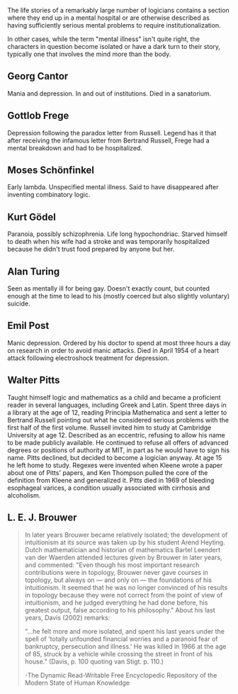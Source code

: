 
The life stories of a remarkably large number of logicians contains a section where they end up in a mental hospital or are otherwise described as having sufficiently serious mental problems to require institutionalization.

In other cases, while the term "mental illness" isn't quite right, the characters in question become isolated or have a dark turn to their story, typically one that involves the mind more than the body.

## Georg Cantor
Mania and depression. In and out of institutions. Died in a sanatorium.

## Gottlob Frege
Depression following the paradox letter from Russell. Legend has it that after receiving the infamous letter from Bertrand Russell, Frege had a mental breakdown and had to be hospitalized.

## Moses Schönfinkel
Early lambda. Unspecified mental illness. Said to have disappeared after inventing combinatory logic.

## Kurt Gödel
Paranoia, possibly schizophrenia. Life long hypochondriac. Starved himself to death when his wife had a stroke and was temporarily hospitalized because he didn't trust food prepared by anyone but her.

## Alan Turing
Seen as mentally ill for being gay. Doesn't exactly count, but counted enough at the time to lead to his (mostly coerced but also slightly voluntary) suicide.

## Emil Post
Manic depression. Ordered by his doctor to spend at most three hours a day on research in order to avoid manic attacks. Died in April 1954 of a heart attack following electroshock treatment for depression.

## Walter Pitts
Taught himself logic and mathematics as a child and became a proficient reader in several languages, including Greek and Latin. Spent three days in a library at the age of 12, reading Principia Mathematica and sent a letter to Bertrand Russell pointing out what he considered serious problems with the first half of the first volume. Russell invited him to study at Cambridge University at age 12. Described as an eccentric, refusing to allow his name to be made publicly available. He continued to refuse all offers of advanced degrees or positions of authority at MIT, in part as he would have to sign his name. Pitts declined, but decided to become a logician anyway. At age 15 he left home to study. Regexes were invented when Kleene wrote a paper about one of Pitts' papers, and Ken Thompson pulled the core of the definition from Kleene and generalized it. Pitts died in 1969 of bleeding esophageal varices, a condition usually associated with cirrhosis and alcoholism.

## L. E. J. Brouwer

> In later years Brouwer became relatively isolated; the development of intuitionism at its source was taken up by his student Arend Heyting. Dutch mathematician and historian of mathematics Bartel Leendert van der Waerden attended lectures given by Brouwer in later years, and commented: "Even though his most important research contributions were in topology, Brouwer never gave courses in topology, but always on — and only on — the foundations of his intuitionism. It seemed that he was no longer convinced of his results in topology because they were not correct from the point of view of intuitionism, and he judged everything he had done before, his greatest output, false according to his philosophy." About his last years, Davis (2002) remarks:
> 
> "...he felt more and more isolated, and spent his last years under the spell of 'totally unfounded financial worries and a paranoid fear of bankruptcy, persecution and illness.' He was killed in 1966 at the age of 85, struck by a vehicle while crossing the street in front of his house." (Davis, p. 100 quoting van Stigt. p. 110.)
> 
> -The Dynamic Read-Writable Free Encyclopedic Repository of the Modern State of Human Knowledge


